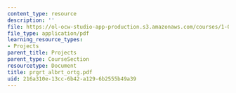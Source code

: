```yaml
---
content_type: resource
description: ''
file: https://ol-ocw-studio-app-production.s3.amazonaws.com/courses/1-054-mechanics-and-design-of-concrete-structures-spring-2004/216a310e13cc6b42a1296b2555b49a39_prgrt_albrt_ortg.pdf
file_type: application/pdf
learning_resource_types:
- Projects
parent_title: Projects
parent_type: CourseSection
resourcetype: Document
title: prgrt_albrt_ortg.pdf
uid: 216a310e-13cc-6b42-a129-6b2555b49a39
---
```

